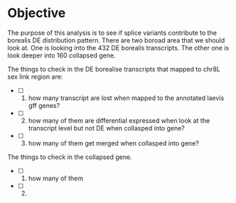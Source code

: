 # Objective
The purpose of this analysis is to see if splice variants contribute to the borealis DE distribution pattern.
There are two boroad area that we should look at. One is looking into the 432 DE borealis transcripts. The other one is look deeper into 160 collapsed gene. 

The things to check in the DE borealise transcripts that mapped to chr8L sex link region are:
- [ ] 1. how many transcript are lost when mapped to the annotated laevis gff genes?
- [ ] 2. how many of them are differential expressed when look at the transcript level but not DE when collasped into gene?
- [ ] 3. how many of them get merged when collasped into gene?

The things to check in the collapsed gene. 
- [ ] 1. how many of them 
- [ ] 2. 
